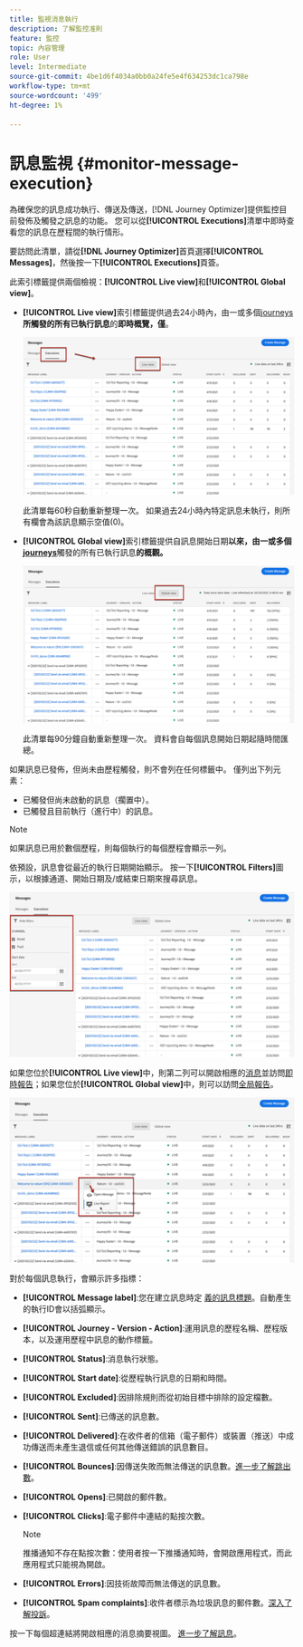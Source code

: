 ```yaml
---
title: 監視消息執行
description: 了解監控准則
feature: 監控
topic: 內容管理
role: User
level: Intermediate
source-git-commit: 4be1d6f4034a0bb0a24fe5e4f634253dc1ca798e
workflow-type: tm+mt
source-wordcount: '499'
ht-degree: 1%

---
```


# 訊息監視 {#monitor-message-execution}

為確保您的訊息成功執行、傳送及傳送，[!DNL Journey Optimizer]提供監控目前發佈及觸發之訊息的功能。 您可以從&#x200B;**[!UICONTROL Executions]**&#x200B;清單中即時查看您的訊息在歷程<!--and APIs-->間的執行情形。

要訪問此清單，請從&#x200B;**[!DNL Journey Optimizer]**&#x200B;首頁選擇&#x200B;**[!UICONTROL Messages]**，然後按一下&#x200B;**[!UICONTROL Executions]**&#x200B;頁簽。

此索引標籤提供兩個檢視：**[!UICONTROL Live view]**&#x200B;和&#x200B;**[!UICONTROL Global view]**。

* **[!UICONTROL Live view]**&#x200B;索引標籤提供過去24小時內，由一或多個[journeys](building-journeys/journey.md) **所觸發的所有已執行訊息**&#x200B;的&#x200B;**即時概覽，僅**。

   ![](assets/message-execution-tab-live.png)

   此清單每60秒自動重新整理一次。 如果過去24小時內特定訊息未執行，則所有欄會為該訊息顯示空值(0)。

* **[!UICONTROL Global view]**&#x200B;索引標籤提供自訊息開始日期&#x200B;**以來，由一或多個[journeys](building-journeys/journey.md)**&#x200B;觸發的所有已執行訊息&#x200B;**的概觀。**

   ![](assets/message-execution-tab-global.png)

   此清單每90分鐘自動重新整理一次。 資料會自每個訊息開始日期起隨時間匯總。

如果訊息已發佈，但尚未由歷程觸發，則不會列在任何標籤中。 僅列出下列元素：
* 已觸發但尚未啟動的訊息（擱置中）。
* 已觸發且目前執行（進行中）的訊息。

<!--For multichannel messages, one row per channel is displayed for each message. STILL VALID? looks like NOT-->

>[!NOTE]
>
>如果訊息已用於數個歷程，則每個執行的每個歷程會顯示一列。

<!--![](assets/message-execution-multichannel.png)-->

<!--If a message has been used in several journeys, the **[!UICONTROL Source]** column displays **[!UICONTROL Multiple]**.-->

依預設，訊息會從最近的執行日期開始顯示。 按一下&#x200B;**[!UICONTROL Filters]**&#x200B;圖示，以根據通道、開始日期及/或結束日期來搜尋訊息。

![](assets/message-execution-tab-filters.png)

如果您位於&#x200B;**[!UICONTROL Live view]**&#x200B;中，則<!--**[!UICONTROL Quick action]**-->第二列可以開啟相應的[消息](create-message.md)並訪問[即時報告](reports/live-report.md)；如果您位於&#x200B;**[!UICONTROL Global view]**&#x200B;中，則可以訪問[全局報告](reports/global-report.md)。

![](assets/message-execution-open-live-report.png)

對於每個訊息執行，會顯示許多指標：

* **[!UICONTROL Message label]**:您在建立訊息時定 [義的訊息標題](create-message.md)。自動產生的執行ID會以括弧顯示。

   <!--**[!UICONTROL Execution ID]**: Automatically generated identifier.
  **[!UICONTROL Source]**: Name of the journey leveraging that message.-->

* **[!UICONTROL Journey - Version - Action]**:運用訊息的歷程名稱、歷程版本，以及運用歷程中訊息的動作標籤。

* **[!UICONTROL Status]**:消息執行狀態。  <!--List all the possible statuses? For now only Live status? The user cannot stop or cancel the execution. TBC by Fred-->

* **[!UICONTROL Start date]**:從歷程執行訊息的日期和時間。

   <!--Targeted: Number of targeted profiles for each message execution. To come?-->

* **[!UICONTROL Excluded]**:因排除規則而從初始目標中排除的設定檔數。

* **[!UICONTROL Sent]**:已傳送的訊息數。

* **[!UICONTROL Delivered]**:在收件者的信箱（電子郵件）或裝置（推送）中成功傳送而未產生退信或任何其他傳送錯誤的訊息數目。

* **[!UICONTROL Bounces]**:因傳送失敗而無法傳送的訊息數。[進一步了解跳出數](suppression-list.md)。

* **[!UICONTROL Opens]**:已開啟的郵件數。

* **[!UICONTROL Clicks]**:電子郵件中連結的點按次數。

   >[!NOTE]
   >
   >推播通知不存在點按次數：使用者按一下推播通知時，會開啟應用程式，而此應用程式只能視為開啟。

* **[!UICONTROL Errors]**:因技術故障而無法傳送的訊息數。

* **[!UICONTROL Spam complaints]**:收件者標示為垃圾訊息的郵件數。[深入了解投訴](https://experienceleague.adobe.com/docs/deliverability-learn/deliverability-best-practice-guide/metrics-for-deliverability/complaints.html#metrics-for-deliverability)。

按一下每個超連結將開啟相應的消息摘要視圖。 [進一步了解訊息](create-message.md)。
